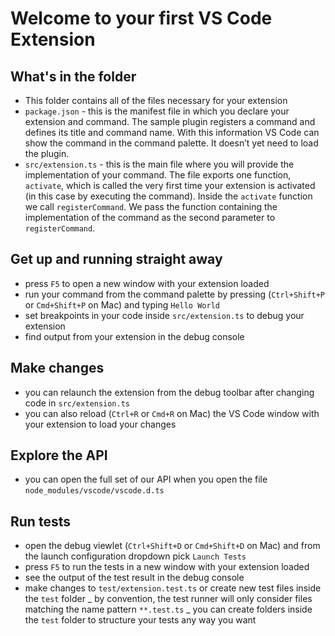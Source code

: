 # Welcome to your first VS Code Extension

## What's in the folder

- This folder contains all of the files necessary for your extension
- `package.json` - this is the manifest file in which you declare your extension and command.
  The sample plugin registers a command and defines its title and command name. With this information
  VS Code can show the command in the command palette. It doesn’t yet need to load the plugin.
- `src/extension.ts` - this is the main file where you will provide the implementation of your command.
  The file exports one function, `activate`, which is called the very first time your extension is
  activated (in this case by executing the command). Inside the `activate` function we call `registerCommand`.
  We pass the function containing the implementation of the command as the second parameter to
  `registerCommand`.

## Get up and running straight away

- press `F5` to open a new window with your extension loaded
- run your command from the command palette by pressing (`Ctrl+Shift+P` or `Cmd+Shift+P` on Mac) and typing `Hello World`
- set breakpoints in your code inside `src/extension.ts` to debug your extension
- find output from your extension in the debug console

## Make changes

- you can relaunch the extension from the debug toolbar after changing code in `src/extension.ts`
- you can also reload (`Ctrl+R` or `Cmd+R` on Mac) the VS Code window with your extension to load your changes

## Explore the API

- you can open the full set of our API when you open the file `node_modules/vscode/vscode.d.ts`

## Run tests

- open the debug viewlet (`Ctrl+Shift+D` or `Cmd+Shift+D` on Mac) and from the launch configuration dropdown pick `Launch Tests`
- press `F5` to run the tests in a new window with your extension loaded
- see the output of the test result in the debug console
- make changes to `test/extension.test.ts` or create new test files inside the `test` folder
  _ by convention, the test runner will only consider files matching the name pattern `**.test.ts`
  _ you can create folders inside the `test` folder to structure your tests any way you want
